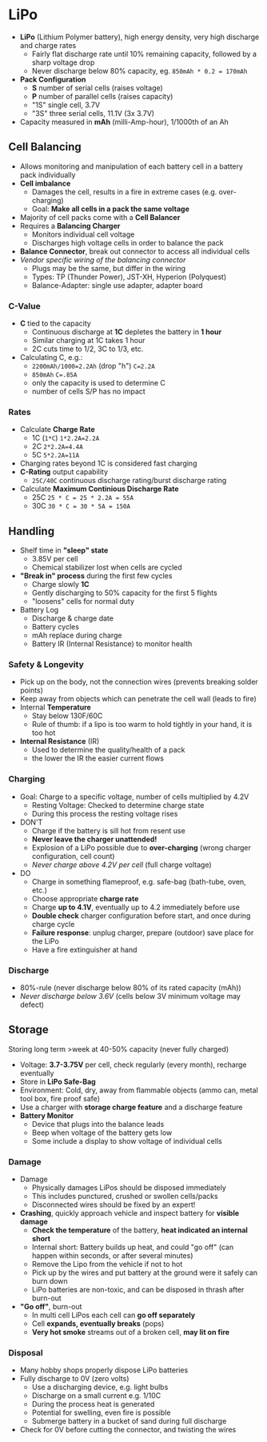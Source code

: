 # LiPo

* **LiPo** (Lithium Polymer battery), high energy density, very high discharge and charge rates
  - Fairly flat discharge rate until 10% remaining capacity, followed by a sharp voltage drop
  - Never discharge below 80% capacity, eg. `850mAh * 0.2 = 170mAh`
* **Pack Configuration**
  - **S** number of serial cells (raises voltage)
  - **P** number of parallel cells (raises capacity)
  - "1S" single cell, 3.7V
  - "3S" three serial cells, 11.1V (3x 3.7V)
* Capacity measured in **mAh** (milli-Amp-hour), 1/1000th of an Ah

## Cell Balancing

* Allows monitoring and manipulation of each battery cell in a battery pack individually
* **Cell imbalance**
  - Damages the cell, results in a fire in extreme cases (e.g. over-charging)
  - Goal: **Make all cells in a pack the same voltage**
* Majority of cell packs come with a **Cell Balancer**
* Requires a **Balancing Charger**
  - Monitors individual cell voltage
  - Discharges high voltage cells in order to balance the pack
* **Balance Connector**, break out connector to access all individual cells
* _Vendor specific wiring of the balancing connector_
  - Plugs may be the same, but differ in the wiring
  - Types: TP (Thunder Power), JST-XH, Hyperion (Polyquest)
  - Balance-Adapter: single use adapter, adapter board

### C-Value

* **C** tied to the capacity
  - Continuous discharge at **1C** depletes the battery in **1 hour**
  - Similar charging at 1C takes 1 hour
  - 2C cuts time to 1/2, 3C to 1/3, etc.
* Calculating C, e.g.:
  - `2200mAh/1000=2.2Ah` (drop "h") `C=2.2A`
  - `850mAh` `C=.85A`
  - only the capacity is used to determine C
  - number of cells S/P has no impact

### Rates

* Calculate **Charge Rate**
  - 1C (`1*C`) `1*2.2A=2.2A`
  - 2C `2*2.2A=4.4A`
  - 5C `5*2.2A=11A`
* Charging rates beyond 1C is considered fast charging
* **C-Rating** output capability
  - `25C/40C` continuous discharge rating/burst discharge rating
* Calculate **Maximum Continious Discharge Rate**
  - 25C `25 * C = 25 * 2.2A = 55A`
  - 30C `30 * C = 30 * 5A = 150A`


## Handling

* Shelf time in **"sleep" state**
  - 3.85V per cell
  - Chemical stabilizer lost when cells are cycled
* **"Break in" process** during the first few cycles
  - Charge slowly **1C**
  - Gently discharging to 50% capacity for the first 5 flights
  - "loosens" cells for normal duty
* Battery Log
  - Discharge & charge date
  - Battery cycles
  - mAh replace during charge
  - Battery IR (Internal Resistance) to monitor health

### Safety & Longevity

* Pick up on the body, not the connection wires (prevents breaking solder points)
* Keep away from objects which can penetrate the cell wall (leads to fire)
* Internal **Temperature**
  - Stay below 130F/60C
  - Rule of thumb: if a lipo is too warm to hold tightly in your hand, it is too hot
* **Internal Resistance** (IR)
  - Used to determine the quality/health of a pack
  - the lower the IR the easier current flows

### Charging

* Goal: Charge to a specific voltage, number of cells multiplied by 4.2V
  - Resting Voltage: Checked to determine charge state
  - During this process the resting voltage rises
* DON'T
  - Charge if the battery is sill hot from resent use
  - **Never leave the charger unattended!**
  - Explosion of a LiPo possible due to **over-charging** (wrong charger configuration, cell count)
  - _Never charge above 4.2V per cell_ (full charge voltage)
* DO
  - Charge in something flameproof, e.g. safe-bag (bath-tube, oven, etc.)
  - Choose appropriate **charge rate**
  - Charge **up to 4.1V**, eventually up to 4.2 immediately before use
  - **Double check** charger configuration before start, and once during charge cycle
  - **Failure response**: unplug charger, prepare (outdoor) save place for the LiPo
  - Have a fire extinguisher at hand

### Discharge

* 80%-rule (never discharge below 80% of its rated capacity (mAh))
* _Never discharge below 3.6V_ (cells below 3V minimum voltage may defect)

## Storage

Storing long term >week at 40-50% capacity (never fully charged)

* Voltage: **3.7-3.75V** per cell, check regularly (every month), recharge eventually
* Store in **LiPo Safe-Bag**
* Environment: Cold, dry, away from flammable objects (ammo can, metal tool box, fire proof safe)
* Use a charger with **storage charge feature** and a discharge feature
* **Battery Monitor**
  - Device that plugs into the balance leads
  - Beep when voltage of the battery gets low
  - Some include a display to show voltage of individual cells

### Damage

* Damage
  - Physically damages LiPos should be disposed immediately
  - This includes punctured, crushed or swollen cells/packs
  - Disconnected wires should be fixed by an expert!
* **Crashing**, quickly approach vehicle and inspect battery for **visible damage**
  - **Check the temperature** of the battery, **heat indicated an internal short**
  - Internal short: Battery builds up heat, and could "go off" (can happen within seconds, or after several minutes)
  - Remove the Lipo from the vehicle if not to hot
  - Pick up by the wires and put battery at the ground were it safely can burn down
  - LiPo batteries are non-toxic, and can be disposed in thrash after burn-out
* **"Go off"**, burn-out
  - In multi cell LiPos each cell can **go off separately**
  - Cell **expands, eventually breaks** (pops)
  - **Very hot smoke** streams out of a broken cell, **may lit on fire**

### Disposal

* Many hobby shops properly dispose LiPo batteries
* Fully discharge to 0V (zero volts)
  - Use a discharging device, e.g. light bulbs
  - Discharge on a small current e.g. 1/10C
  - During the process heat is generated
  - Potential for swelling, even fire is possible
  - Submerge battery in a bucket of sand during full discharge
* Check for 0V before cutting the connector, and twisting the wires
